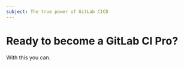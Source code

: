 ```yaml
---
subject: The true power of GitLab CICD
---
```

# Ready to become a GitLab CI Pro?

With this you can.